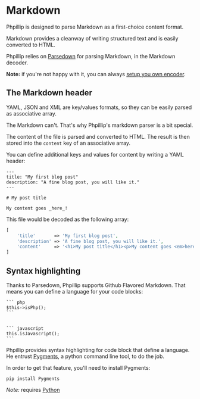 # Markdown

Phpillip is designed to parse Markdown as a first-choice content format.

Markdown provides a cleanway of writing structured text and is easily converted to HTML.

Phpillip relies on [Parsedown](http://parsedown.org/) for parsing Markdown, in the Markdown decoder.

__Note:__ if you're not happy with it, you can always [setup you own encoder](../content/formats.md).

## The Markdown header

YAML, JSON and XML are key/values formats, so they can be easily parsed as associative array.

The Markdown can't. That's why Phpillip's markdown parser is a bit special.

The content of the file is parsed and converted to HTML.
The result is then stored into the `content` key of an associative array.

You can define additional keys and values for content by writing a YAML header:

```
---
title: "My first blog post"
description: "A fine blog post, you will like it."
---

# My post title

My content goes _here_!
```

This file would be decoded as the following array:

``` php
[
    'title'       => 'My first blog post',
    'description' => 'A fine blog post, you will like it.',
    'content'     => '<h1>My post title</h1><p>My content goes <em>here</em>!</p>'
]
```

## Syntax highlighting

Thanks to Parsedown, Phpillip supports Github Flavored Markdown.
That means you can define a language for your code blocks:

    ``` php
    $this->isPhp();
    ```


    ``` javascript
    this.isJavascript();
    ```

Phpillip provides syntax highlighting for code block that define a language. He entrust [Pygments](http://pygments.org/), a python command line tool, to do the job.

In order to get that feature, you'll need to install Pygments:

    pip install Pygments

_Note:_ requires [Python](https://www.python.org/downloads/)
